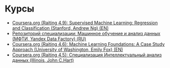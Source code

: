 # Курсы
* [Coursera.org (Raiting 4.9): Supervised Machine Learning: Regression and Classification (Stanford, Andrew Ng) (EN)](https://www.coursera.org/learn/machine-learning)
* [Репозиторий специализации: Машинное обучение и анализ данных (МФТИ, Yandex Data Factory) (RU)](https://github.com/demidovakatya/mashinnoye-obucheniye)
* [Coursera.org (Raiting 4.6): Machine Learning Foundations: A Case Study Approach (University of Washington, Emily Fox) (EN)](https://www.coursera.org/learn/ml-foundations)
* [Coursera.org (Raiting 4.5): Специализация Интеллектуальный анализ данных (Illinois, John C.Hart)](https://www.coursera.org/specializations/data-mining#courses)